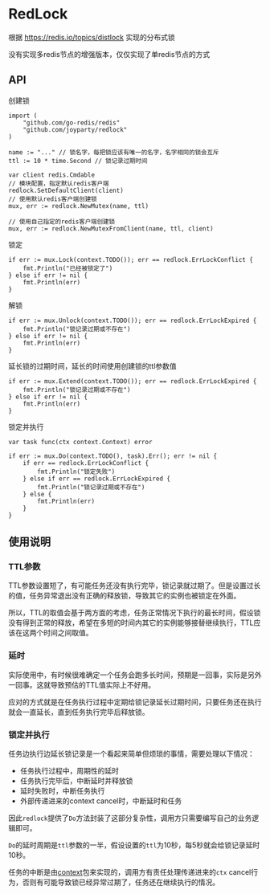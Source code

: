 # RedLock

根据 https://redis.io/topics/distlock 实现的分布式锁

没有实现多redis节点的增强版本，仅仅实现了单redis节点的方式

## API

创建锁
```golang
import (
	"github.com/go-redis/redis"
	"github.com/joyparty/redlock"
)

name := "..." // 锁名字，每把锁应该有唯一的名字，名字相同的锁会互斥
ttl := 10 * time.Second	// 锁记录过期时间

var client redis.Cmdable
// 模块配置，指定默认redis客户端
redlock.SetDefaultClient(client)
// 使用默认redis客户端创建锁
mux, err := redlock.NewMutex(name, ttl)

// 使用自己指定的redis客户端创建锁
mux, err := redlock.NewMutexFromClient(name, ttl, client)
```

锁定
```golang
if err := mux.Lock(context.TODO()); err == redlock.ErrLockConflict {
	fmt.Println("已经被锁定了")
} else if err != nil {
	fmt.Println(err)
}
```

解锁
```golang
if err := mux.Unlock(context.TODO()); err == redlock.ErrLockExpired {
	fmt.Println("锁记录过期或不存在")
} else if err != nil {
	fmt.Println(err)
}
```

延长锁的过期时间，延长的时间使用创建锁的ttl参数值
```golang
if err := mux.Extend(context.TODO()); err == redlock.ErrLockExpired {
	fmt.Println("锁记录过期或不存在")
} else if err != nil {
	fmt.Println(err)
}
```

锁定并执行
```golang
var task func(ctx context.Context) error

if err := mux.Do(context.TODO(), task).Err(); err != nil {
	if err == redlock.ErrLockConflict {
		fmt.Println("锁定失败")
	} else if err == redlock.ErrLockExpired {
		fmt.Println("锁记录过期或不存在")
	} else {
		fmt.Println(err)
	}
}
```

## 使用说明

### TTL参数

TTL参数设置短了，有可能任务还没有执行完毕，锁记录就过期了。但是设置过长的值，任务异常退出没有正确的释放锁，导致其它的实例也被锁定在外面。

所以，TTL的取值会基于两方面的考虑，任务正常情况下执行的最长时间，假设锁没有得到正常的释放，希望在多短的时间内其它的实例能够接替继续执行，TTL应该在这两个时间之间取值。

### 延时

实际使用中，有时候很难确定一个任务会跑多长时间，预期是一回事，实际是另外一回事。这就导致预估的TTL值实际上不好用。

应对的方式就是在任务执行过程中定期给锁记录延长过期时间，只要任务还在执行就会一直延长，直到任务执行完毕后释放锁。

### 锁定并执行

任务边执行边延长锁记录是一个看起来简单但烦琐的事情，需要处理以下情况：

- 任务执行过程中，周期性的延时
- 任务执行完毕后，中断延时并释放锁
- 延时失败时，中断任务执行
- 外部传递进来的context cancel时，中断延时和任务

因此`redlock`提供了`Do`方法封装了这部分复杂性，调用方只需要编写自己的业务逻辑即可。

`Do`的延时周期是`ttl`参数的一半，假设设置的`ttl`为10秒，每5秒就会给锁记录延时10秒。

任务的中断是由[context](https://golang.org/pkg/context)包来实现的，调用方有责任处理传递进来的`ctx` cancel行为，否则有可能导致锁已经异常过期了，任务还在继续执行的情况。
